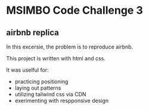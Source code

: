 # MSIMBO Code Challenge 3
## airbnb replica

In this excersie, the problem is to reproduce airbnb.

This project is written with html and css.

It was uselful for:
* practicing positioning 
* laying out patterns 
* utilizing tailwind css via CDN
* exerimenting with respponsive design

